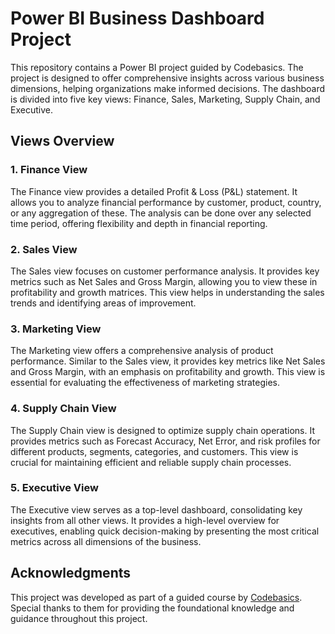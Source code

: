 # Power BI Business Dashboard Project

This repository contains a Power BI project guided by Codebasics. The project is designed to offer comprehensive insights across various business dimensions, helping organizations make informed decisions. The dashboard is divided into five key views: Finance, Sales, Marketing, Supply Chain, and Executive.

## Views Overview

### 1. Finance View
The Finance view provides a detailed Profit & Loss (P&L) statement. It allows you to analyze financial performance by customer, product, country, or any aggregation of these. The analysis can be done over any selected time period, offering flexibility and depth in financial reporting.

### 2. Sales View
The Sales view focuses on customer performance analysis. It provides key metrics such as Net Sales and Gross Margin, allowing you to view these in profitability and growth matrices. This view helps in understanding the sales trends and identifying areas of improvement.

### 3. Marketing View
The Marketing view offers a comprehensive analysis of product performance. Similar to the Sales view, it provides key metrics like Net Sales and Gross Margin, with an emphasis on profitability and growth. This view is essential for evaluating the effectiveness of marketing strategies.

### 4. Supply Chain View
The Supply Chain view is designed to optimize supply chain operations. It provides metrics such as Forecast Accuracy, Net Error, and risk profiles for different products, segments, categories, and customers. This view is crucial for maintaining efficient and reliable supply chain processes.

### 5. Executive View
The Executive view serves as a top-level dashboard, consolidating key insights from all other views. It provides a high-level overview for executives, enabling quick decision-making by presenting the most critical metrics across all dimensions of the business.

## Acknowledgments
This project was developed as part of a guided course by [Codebasics](https://www.codebasics.io/). Special thanks to them for providing the foundational knowledge and guidance throughout this project.
